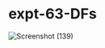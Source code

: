# expt-63-DFs
![Screenshot (139)](https://github.com/DikshaMeena03/expt-63-DFs/assets/148327414/aa0f0618-56c4-4daa-b141-1f5c53418cbf)
